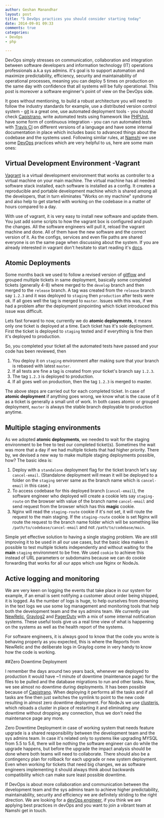 ```yaml
---
author: Geshan Manandhar
layout: post
title: "5 DevOps practices you should consider starting today"
date: 2014-09-01 09:33
comments: true
categories:
- DevOps
- php

---
```


DevOps simply stresses on communication, collaboration and integration between software developers and information technology (IT) operations professionals a.k.a sys admins. it's goal is to support automation and maximize predictability, efficiency, security and maintainability of operational processes, meaning you can deploy 5 times on production on the same day with confidence that all systems will be fully operational. This post is moreover a software enginner's point of view on the DevOps side.
<!-- more -->

It goes without mentioning, to build a robust architecture you will need to follow the industry standards for example, use a distributed version control system - [git](http://git-scm.com/) is a great one, use automated deployment tools - you should check [Capistrano](http://capistranorb.com/), write automated tests using framework like [PHPUnit](http://phpunit.de/), have some form of continuous integration - you can run automated tests with [Travis CI](https://travis-ci.com/) on different versions of a language and have some internal documentation in place which includes basic to advanced things about the codebase and the systems used. Following similar rules, at [Namshi](http://www.namshi.com) we use some [DevOps](http://en.wikipedia.org/wiki/DevOps) practices which are very helpful to us, here are some main ones:


## Virtual Development Environment -Vagrant

[Vagrant](http://www.vagrantup.com/) is a virtual development environment that works as controller to a virtual machine on your main machine. The virtual machine has all needed software stack installed, each software is installed as a config. It creates a reproducible and portable development machine which is shared among all the developers, that in turn eliminates "Works on my machine" syndrome and also help to get started with working on the codebase in a matter of hours compared to a day.

With use of vagrant, it is very easy to install new software and update them. You just add some scripts to how the vagrant box is configured and push the changes. All the software engineers will pull it, reload the vagrant machine and done. All of them have the new software and the correct version of it. As the configs, services and even file paths are shared everyone is on the same page when discussing about the system. If you are already interested in vagrant don't hesitate to start reading it's [docs](http://docs.vagrantup.com/v2/getting-started/index.html).


## Atomic Deployments
Some months back we used to follow a revised version of [gitflow](http://nvie.com/posts/a-successful-git-branching-model/) and grouped multiple tickets in same deployment, basically some completed tickets (generally 4-8) where merged to the `develop` branch and then merged to the  `release` branch. A tag was created from the `release` branch say `1.2.3` and it was deployed to `staging` then `production` after tests were ok. If all goes well the tag is merged to `master`. Issues with this was, if we had a problem after the deployment pinpointing which ticket introduced this issue was difficult. 

Lets fast forward to now, currently we do **atomic deployments**, it means only one ticket is deployed at a time. Each ticket has it's sole deployment. First the ticket is deployed to `staging` tested and if everything is fine then it's deployed to production. 

So, you completed your ticket all the automated tests have passed and your code has been reviewed, then 

1. You deploy it on `staging` environment after making sure that your branch is rebased with latest `master`. 
1. If all tests are fine a tag is created from your ticket's branch say `1.2.3`.
1. The tag `1.2.3` is deployed to production. 
1. If all goes well on production, then the tag `1.2.3` is merged to master. 

The above steps are carried out for each completed ticket. In case of **atomic deployment** if anything goes wrong, we know what is the cause of it as a ticket is generally a small unit of work. In both cases atomic or grouped deployment, `master` is always the stable branch deployable to production anytime. 


## Multiple staging environments

As we adopted **atomic deployments**, we needed to wait for the staging environment to be free to test our completed ticket(s). Sometimes the wait was more that a day if we had multiple tickets that had higher priority. There by, we devised a new way to make multiple staging deployments possible, how? The basic idea is:

1. Deploy with a `standalone` deployment flag for the ticket branch let's say `cancel-email`. (Standalone deployment will mean it will be deployed to a folder on the `staging` server same as the branch name which is `cancel-email` in this case.) 
1. To access codebase for this deployed branch (`cancel-email`), the software engineer who deployed will create a cookie lets say `staging-route` on the browser with value of the branch name `cancel-email` and send request from the browser which has this **magic** cookie.
1. Nginx will read the `staging-route` cookie if it's not set, it will route the request to the main staging. If the `staging-route` cookie is set Nginx will route the request to the branch name folder which will be something like `/path/to/codebase/cancel-email` and not `/path/to/codebase/main`.

Simple yet effective solution to having a single staging problem. We are still improving it to be used in all our use cases, but the basic idea makes it possible to test multiple tickets independently and without waiting for the **main** `staging` environment to be free. We used `cookie` to achieve this instead of URL parameters or subdomains because we can do cookie forwarding that works for all our apps which use Nginx or NodeJs.

## Active logging and monitoring

We are very keen on logging the events that take place in our system for example, if an email is sent notifying a customer about order being shipped, it is logged. As the number of logs is huge, to help ourselves from drowning in the text logs we use some log management and monitoring tools that help both the development team and the sys admins team. We currently use [NewRelic](http://newrelic.com/), [Graylog2](http://graylog2.org/) and [PagerDuty](https://www.pagerduty.com/) with a mix of some internal notification systems. These useful tools give us a real time view of what is happening on the systems as well as the health report of the systems. 

For software engineers, it is always good to know that the code you wrote is behaving properly as you expected, this is where the Reports from NewRelic and the deliberate logs in Graylog come in very handy to know how the code is working.

##Zero Downtime Deployment

I remember the days around two years back, whenever we deployed to production it would have ~1 minute of downtime (maintenance page) for the files to be pulled and the database migrations to run and other tasks. Now, we see almost no downtime during deployments. It has been possible because of [Capistrano](http://capistranorb.com/). When deploying it performs all the tasks and if all tasks are fine then just switches the symlink to point to the new code resulting in almost zero downtime deployment. For NodeJs we use [clusterjs](http://tech.namshi.com/blog/2014/06/27/clusterjs-clusterify-your-nodejs-applications-and-achieve-zero-downtime-deployments/), which reloads a cluster in place of restarting it and eliminating any downtime without dropping any connection, thus we don't need the maintenance page any more.

Zero Downtime Deployment in case of working system that needs feature upgrade is a shared responsibility between the development team and the sys admins team. In case it's related only to systems like upgrading MYSQL from 5.5 to 5.6, there will be nothing the software engineer can do while the upgrade happens, but before the upgrade the impact analysis should be done where both teams will need to collaborate. There should also be a contingency plan for rollback for each upgrade or new system deployment. Even when working for tickets that need big changes, we as software engineers implementing it should always think about backwards compatibility which can make sure least possible downtime.


If DevOps is about more collaboration and communication between the development team and the sys admins team to achieve higher predictability, maintainability, security and efficiency we are definitely striding to the right direction. We are looking for a [devOps engineer](http://tech.namshi.com/join-us/), if you think we are applying best practices in devOps and you want to join a vibrant team at Namshi get in touch.
